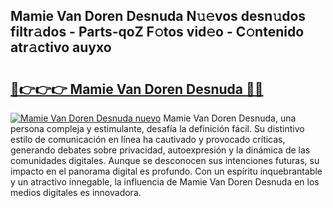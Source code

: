 ## Mamie Van Doren Desnuda N𝚞𝚎vos desn𝚞dos filtr𝚊dos - Parts-qoZ F𝚘tos vid𝚎o - C𝚘ntenido atr𝚊ctivo auyxo

# <h2><a href="http://mb2ecxx.tromn.icu/?c=Mamie+Van+Doren+Desnuda">🔗👉👉👉 Mamie Van Doren Desnuda 🔗🔗</a></h2>

[![Mamie Van Doren Desnuda nuevo](https://i.imgur.com/pEAQMta.gif)](http://mb2ecxx.tromn.icu/?c=Mamie+Van+Doren+Desnuda)
Mamie Van Doren Desnuda, una persona compleja y estimulante, desafía la definición fácil. Su distintivo estilo de comunicación en línea ha cautivado y provocado críticas, generando debates sobre privacidad, autoexpresión y la dinámica de las comunidades digitales. Aunque se desconocen sus intenciones futuras, su impacto en el panorama digital es profundo. Con un espíritu inquebrantable y un atractivo innegable, la influencia de Mamie Van Doren Desnuda en los medios digitales es innovadora.
